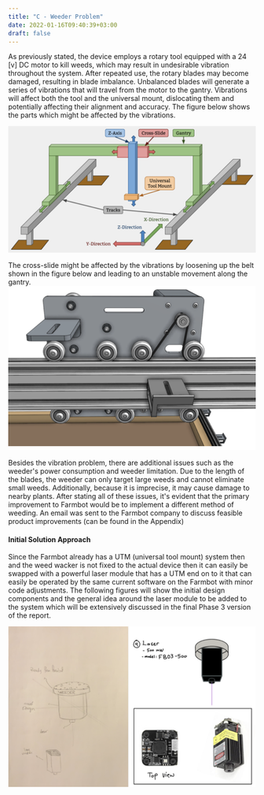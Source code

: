 ```yaml
---
title: "C - Weeder Problem"
date: 2022-01-16T09:40:39+03:00
draft: false
---
```



As previously stated, the device employs a rotary tool equipped with a 24 [v] DC motor to kill weeds, which may result in undesirable vibration throughout the system. After repeated use, the rotary blades may become damaged, resulting in blade imbalance. Unbalanced blades will generate a series of vibrations that will travel from the motor to the gantry. Vibrations will affect both the tool and the universal mount, dislocating them and potentially affecting their alignment and accuracy. The figure below shows the parts which might be affected by the vibrations.

![](https://raw.githubusercontent.com/me459ku/Automated-Farming/ac4ccc6f7b4fcc42fc9c7cef8a5c075838f1ea2a/img/Prob1.png)

The cross-slide might be affected by the vibrations by loosening up the belt shown in the figure below and leading to an unstable movement along the gantry.
![](https://raw.githubusercontent.com/me459ku/Automated-Farming/ac4ccc6f7b4fcc42fc9c7cef8a5c075838f1ea2a/img/Prob2.png)


Besides the vibration problem, there are additional issues such as the weeder's power consumption and weeder limitation. Due to the length of the blades, the weeder can only target large weeds and cannot eliminate small weeds. Additionally, because it is imprecise, it may cause damage to nearby plants. After stating all of these issues, it's evident that the primary improvement to Farmbot would be to implement a different method of weeding. An email was sent to the Farmbot company to discuss feasible product improvements (can be found in the Appendix)


#### Initial Solution Approach
Since the Farmbot already has a UTM (universal tool mount) system then and the weed wacker is not fixed to the actual device then it can easily be swapped with a powerful laser module that has a UTM end on to it that can easily be operated by the same current software on the Farmbot with minor code adjustments. The following figures will show the initial design components and the general idea around the laser module to be added to the system which will be extensively discussed in the final Phase 3 version of the report.

![](https://raw.githubusercontent.com/me459ku/Automated-Farming/ac4ccc6f7b4fcc42fc9c7cef8a5c075838f1ea2a/img/Prob3.png)